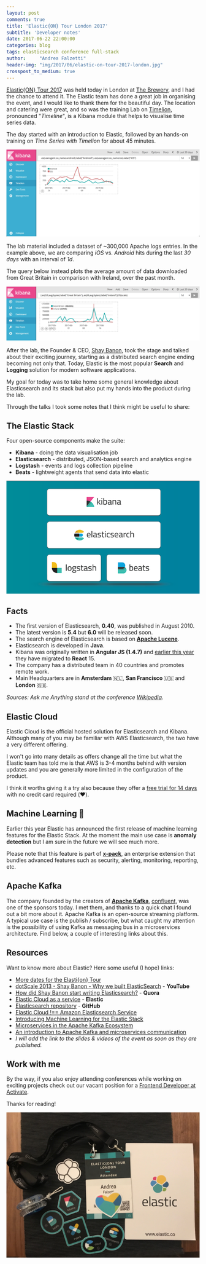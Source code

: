 ```yaml
---
layout: post
comments: true
title: 'Elastic{ON} Tour London 2017'
subtitle: 'Developer notes'
date: 2017-06-22 22:00:00
categories: blog
tags: elasticsearch conference full-stack
author:     "Andrea Falzetti"
header-img: "img/2017/06/elastic-on-tour-2017-london.jpg"
crosspost_to_medium: true
---
```


[Elastic{ON} Tour 2017](https://www.elastic.co/elasticon/tour/2017/london) was held today in London at [The Brewery](https://www.thebrewery.co.uk/), and I had the chance to attend it. The Elastic team has done a great job in organising the event, and I would like to thank them for the beautiful day. The location and catering were great, and so was the training Lab on [Timelion](https://www.elastic.co/blog/timelion-timeline), pronounced "_Timeline_", is a Kibana module that helps to visualise time series data.

The day started with an introduction to Elastic, followed by an hands-on training on _Time Series with Timelion_ for about 45 minutes.

![elastic-tour-london-2017-timelion-android-vs-ios](/img/2017/06/elastic-tour-london-2017-timelion-android-vs-ios.jpg)

The lab material included a dataset of ~300,000 Apache logs entries. In the example above, we are comparing _iOS_ vs. _Android_ hits during the last _30 days_ with an interval of _1d_.

The query below instead plots the average amount of data downloaded from Great Britain in comparison with Ireland, over the past month.

![elastic-tour-london-2017-timelion-countries-query](/img/2017/06/elastic-tour-london-2017-timelion-countries-query.jpg)

After the lab, the Founder & CEO, [Shay Banon](http://thedudeabides.com/), took the stage and talked about their exciting journey, starting as a distributed search engine ending becoming not only that. Today, Elastic is the most popular **Search** and **Logging** solution for modern software applications.

My goal for today was to take home some general knowledge about Elasticsearch and its stack but also put my hands into the product during the lab.

Through the talks I took some notes that I think might be useful to share:

## The Elastic Stack

Four open-source components make the suite:

* **Kibana** - doing the data visualisation job
* **Elasticsearch** - distributed, JSON-based search and analytics engine
* **Logstash** -  events and logs collection pipeline
* **Beats** - lightweight agents that send data into elastic

![the-elastic-stack-thumb](/img/2017/06/the-elastic-stack-thumb.png)

## Facts
* The first version of Elasticsearch, **0.40**, was published in August 2010.
* The latest version is **5.4** but **6.0** will be released soon.
* The search engine of Elasticsearch is based on **[Apache Lucene](https://lucene.apache.org/core/)**.
* Elasticsearch is developed in **Java**.
* Kibana was originally written in **Angular JS (1.4.7)** and [earlier this year](https://github.com/elastic/kibana/issues/10271) they have migrated to **React** 15.
* The company has a distributed team in 40 countries and promotes remote work.
* Main Headquarters are in **Amsterdam** 🇳🇱, **San Francisco** 🇺🇸 and **London** 🇬🇧.

_Sources: Ask me Anything stand at the conference [Wikipedia](https://en.wikipedia.org/wiki/Elasticsearch)._

## Elastic Cloud
Elastic Cloud is the official hosted solution for Elasticsearch and Kibana. Although many of you may be familiar with AWS Elasticsearch, the two have a very different offering.

I won't go into many details as offers change all the time but what the Elastic team has told me is that AWS is 3-4 months behind with version updates and you are generally more limited in the configuration of the product.

I think it worths giving it a try also because they offer a [free trial for 14 days](https://www.elastic.co/cloud/as-a-service/signup) with no credit card required (❤️).

## Machine Learning 🍭
Earlier this year Elastic has announced the first release of machine learning features for the Elastic Stack. At the moment the main use case is **anomaly detection** but I am sure in the future we will see much more.

Please note that this feature is part of **[x-pack](https://www.elastic.co/guide/en/x-pack/current/xpack-introduction.html)**, an enterprise extension that bundles advanced features such as security, alerting, monitoring, reporting, etc.

## Apache Kafka
The company founded by the creators of **[Apache Kafka](https://kafka.apache.org/)**, [confluent](https://www.confluent.io/), was one of the sponsors today. I met them, and thanks to a quick chat I found out a bit more about it. Apache Kafka is an open-source streaming platform. A typical use case is the publish / subscribe, but what caught my attention is the possibility of using Kafka as messaging bus in a microservices architecture. Find below, a couple of interesting links about this.

## Resources
Want to know more about Elastic? Here some useful (I hope)
links:

* [More dates for the Elasti{on} Tour](https://www.elastic.co/elasticon/updates)
* [dotScale 2013 - Shay Banon - Why we built ElasticSearch](http://www.youtube.com/watch?v=fEsmydn747c) - **YouTube**
* [How did Shay Banon start writing Elasticsearch?](https://www.quora.com/How-did-Shay-Banon-start-writing-Elasticsearch-How-much-knowledge-does-he-have-on-programming-stuff) - **Quora**
* [Elastic Cloud as a service](https://www.elastic.co/cloud/as-a-service) - **Elastic**
* [Elasticsearch repository](https://github.com/elastic/elasticsearch) - **GitHub**
* [Elastic Cloud !== Amazon Elasticsearch Service](https://www.elastic.co/blog/hosted-elasticsearch-services-roundup-elastic-cloud-and-amazon-elasticsearch-service)
* [Introducing Machine Learning for the Elastic Stack](https://www.elastic.co/blog/introducing-machine-learning-for-the-elastic-stack)
* [Microservices in the Apache Kafka Ecosystem](https://www.slideshare.net/ConfluentInc/microservices-in-the-apache-kafka-ecosystem)
* [An introduction to Apache Kafka and microservices communication](https://medium.com/@ulymarins/an-introduction-to-apache-kafka-and-microservices-communication-bf0a0966d63)
* _I will add the link to the slides & videos of the event as soon as they are published._

## Work with me
By the way, if you also enjoy attending conferences while working on exciting projects check out our vacant position for a [Frontend Developer at Activate](http://bit.ly/Activate-Jobs-FrontEnd).

Thanks for reading!


![elastic-tour-london-2017-gadgets](/img/2017/06/elastic-tour-london-2017-gadgets.jpg)
